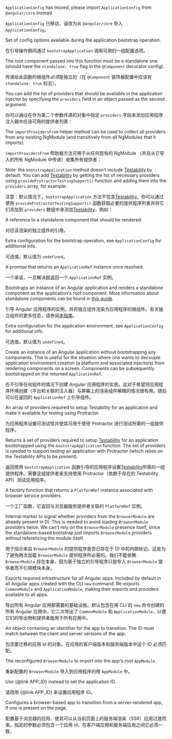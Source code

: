 `ApplicationConfig` has moved, please import `ApplicationConfig` from `@angular/core` instead.

`ApplicationConfig` 已移动，请改为从 `@angular/core` 导入 `ApplicationConfig`。

Set of config options available during the application bootstrap operation.

在引导操作期间通过 `bootstrapApplication` 调用可用的一组配置选项。

The root component passed into this function *must* be a standalone one \(should have the
`standalone: true` flag in the `@Component` decorator config\).

传递给此函数的根组件*必须*是独立的（在 `@Component` 装饰器配置中应该有 `standalone: true` 标志）。

You can add the list of providers that should be available in the application injector by
specifying the `providers` field in an object passed as the second argument:

你可以通过在作为第二个参数传递的对象中指定 `providers` 字段来添加应用程序注入器中应该可用的提供者列表：

The `importProvidersFrom` helper method can be used to collect all providers from any
existing NgModule \(and transitively from all NgModules that it imports\):

`importProvidersFrom` 帮助器方法可用于从任何现有的 NgModule （并且从它导入的所有 NgModule 中传递）收集所有提供者：

Note: the `bootstrapApplication` method doesn't include [Testability](api/core/Testability) by
default. You can add [Testability](api/core/Testability) by getting the list of necessary
providers using `provideProtractorTestingSupport()` function and adding them into the `providers`
array, for example:

注意：默认情况下，`bootstrapApplication` 方法不包含[Testability](api/core/Testability)。你可以通过使用 `provideProtractorTestingSupport()` 函数获取必要的提供程序列表并将它们添加到 `providers` 数组中来添加[Testability](api/core/Testability)，例如：

A reference to a standalone component that should be rendered.

对应该渲染的独立组件的引用。

Extra configuration for the bootstrap operation, see `ApplicationConfig` for
    additional info.

可选值。默认值为 `undefined`。

A promise that returns an `ApplicationRef` instance once resolved.

一个承诺，一旦解决就返回一个 `ApplicationRef` 实例。

Bootstraps an instance of an Angular application and renders a standalone component as the
application's root component. More information about standalone components can be found in [this
guide](guide/standalone-components).

引导 Angular 应用程序的实例，并将独立组件渲染为应用程序的根组件。有关独立组件的更多信息，请参阅[本指南](guide/standalone-components)。

Extra configuration for the application environment, see `ApplicationConfig` for
    additional info.

可选值。默认值为 `undefined`。

Create an instance of an Angular application without bootstrapping any components. This is useful
for the situation where one wants to decouple application environment creation \(a platform and
associated injectors\) from rendering components on a screen. Components can be subsequently
bootstrapped on the returned `ApplicationRef`.

在不引导任何组件的情况下创建 Angular 应用程序的实例。这对于希望将应用程序环境创建（平台和关联的注入器）与屏幕上的渲染组件解耦的情况很有用。随后可以在返回的 `ApplicationRef` 上引导组件。

An array of providers required to setup Testability for an application and make it
    available for testing using Protractor.

为应用程序设置可测试性并使其可用于使用 Protractor 进行测试所需的一组提供程序。

Returns a set of providers required to setup [Testability](api/core/Testability) for an
application bootstrapped using the `bootstrapApplication` function. The set of providers is
needed to support testing an application with Protractor \(which relies on the Testability APIs
to be present\).

返回使用 `bootstrapApplication` 函数引导的应用程序设置[Testability](api/core/Testability)所需的一组提供程序。需要这组提供者来支持使用 Protractor（依赖于存在的 Testability API）测试应用程序。

A factory function that returns a `PlatformRef` instance associated with browser service
providers.

一个工厂函数，它返回与浏览器服务提供者关联的 `PlatformRef` 实例。

Internal marker to signal whether providers from the `BrowserModule` are already present in DI.
This is needed to avoid loading `BrowserModule` providers twice. We can't rely on the
`BrowserModule` presence itself, since the standalone-based bootstrap just imports
`BrowserModule` providers without referencing the module itself.

用于指示来自 `BrowserModule` 的提供程序是否已存在于 DI 中的内部标记。这是为了避免两次加载 `BrowserModule` 提供程序所必需的。我们不能依赖 `BrowserModule` 存在本身，因为基于独立的引导程序只是导入 `BrowserModule` 提供者而不引用模块本身。

Exports required infrastructure for all Angular apps.
Included by default in all Angular apps created with the CLI
`new` command.
Re-exports `CommonModule` and `ApplicationModule`, making their
exports and providers available to all apps.

导出所有 Angular 应用都需要的基础设施。默认包含在用 CLI 的 `new` 命令创建的所有 Angular 应用中。它二次导出了 `CommonModule` 和 `ApplicationModule`，以便它们的导出物和提供者能用于所有应用中。

An object containing an identifier for the app to transition.
The ID must match between the client and server versions of the app.

包含要迁移的应用 id 的对象。在应用的客户端版本和服务端版本中这个 ID 必须匹配。

The reconfigured `BrowserModule` to import into the app's root `AppModule`.

重新配置的 `BrowserModule` 导入到应用程序的根 `AppModule` 中。

Use {&commat;link APP_ID} instead to set the application ID.

请改用 {&commat;link APP_ID} 来设置应用程序 ID。

Configures a browser-based app to transition from a server-rendered app, if
one is present on the page.

配置基于浏览器的应用，使其可以从当前页面上的服务端渲染（SSR）应用过渡而来。指定的参数必须包含一个应用 id，在客户端应用和服务端应用之间它必须一致。